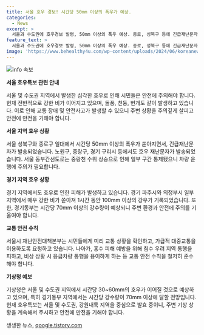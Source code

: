 ```yaml
---
title: 서울 호우 경보! 시간당 50mm 이상의 폭우가 예상.
categories:
  - News
excerpt: >
  서울과 수도권에 호우경보 발령, 50mm 이상의 폭우 예상. 종로, 성북구 등에 긴급재난문자 발송. 수도권 및 강원내륙 돌풍·천둥·번개를 동반한 비로 인해 통제된 도로 발생. 시민들은 대중교통 이용을 권고받으며, 달리는 교통상황을 확인해야 함. #서울 #수도권 #호우특보
feature_text: >
  서울과 수도권에 호우경보 발령, 50mm 이상의 폭우 예상. 종로, 성북구 등에 긴급재난문자 발송. 수도권 및 강원내륙 돌풍·천둥·번개를 동반한 비로 인해 통제된 도로 발생. 시민들은 대중교통 이용을 권고받으며, 달리는 교통상황을 확인해야 함. #서울 #수도권 #호우특보
image: 'https://www.behealthy4u.com/wp-content/uploads/2024/06/koreanews.jpg'
---
```


<p><img src="https://www.behealthy4u.com/wp-content/uploads/2024/06/koreanews.jpg" alt="info 속보" /></p>

<p><strong>서울 호우특보 관련 안내</strong></p>

<p>서울 및 수도권 지역에서 발생한 심각한 호우로 인해 시민들은 안전에 주의해야 합니다. 현재 전반적으로 강한 비가 이어지고 있으며, 돌풍, 천둥, 번개도 같이 발생하고 있습니다. 이로 인해 교통 장애 및 안전사고가 발생할 수 있으니 주변 상황을 주의깊게 살피고 안전에 만전을 기해야 합니다.</p>

<p><strong>서울 지역 호우 상황</strong></p>

<p>서울 성북구와 종로구 일대에서 시간당 50mm 이상의 폭우가 쏟아지면서, 긴급재난문자가 발송되었습니다. 노원구, 중랑구, 경기 구리시 등에서도 호우 재난문자가 발송되었습니다. 서울 동부간선도로는 중랑천 수위 상승으로 인해 일부 구간 통제됐으니 차량 운행에 주의가 필요합니다.</p>

<p><strong>경기 지역 호우 상황</strong></p>

<p>경기 지역에서도 호우로 인한 피해가 발생하고 있습니다. 경기 파주시와 의정부시 일부 지역에서 매우 강한 비가 쏟아져 1시간 동안 100mm 이상의 강우가 기록되었습니다. 또한, 경기동부는 시간당 70mm 이상의 강수량이 예상되니 주변 환경과 안전에 주의를 기울여야 합니다.</p>

<p><strong>교통 안전 수칙</strong></p>

<p>서울시 재난안전대책본부는 시민들에게 미리 교통 상황을 확인하고, 가급적 대중교통을 이용하도록 요청하고 있습니다. 나아가, 홍수 피해 예방을 위해 침수 우려 지역 통행을 피하고, 비상 상황 시 응급차량 통행을 용이하게 하는 등 교통 안전 수칙을 철저히 준수해야 합니다.</p>

<p><strong>기상청 예보</strong></p>

<p>기상청은 서울 및 수도권 지역에서 시간당 30~60mm의 호우가 이어질 것으로 예상하고 있으며, 특히 경기동부 지역에서는 시간당 강수량이 70mm 이상에 달할 전망입니다.  현재 호우특보는 서울 및 수도권, 강원내륙 지역을 중심으로 발효 중이니, 주변 기상 상황을 계속해서 주시하고 안전에 만전을 기해야 합니다.</p>
생생한 뉴스, <a href="https://qoogle.tistory.com" rel="dofollow">qoogle.tistory.com</a>


